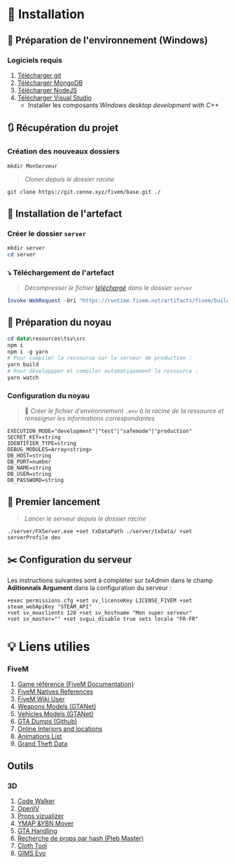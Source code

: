 # 📒 Installation

## 🏒 Préparation de l'environnement (Windows)

### Logiciels requis

1. [Télécharger git](https://git-scm.com/download/win)
2. [Télécharger MongoDB](https://fastdl.mongodb.org/windows/mongodb-windows-x86_64-6.0.0-signed.msi)
3. [Télécharger NodeJS](https://nodejs.org/dist/v16.16.0/node-v16.16.0-x64.msi)
4. [Télécharger Visual Studio](https://visualstudio.microsoft.com/fr/thank-you-downloading-visual-studio/?sku=Community&channel=Release&version=VS2022&source=VSLandingPage&cid=2030&passive=false)
    - Installer les composants _Windows desktop development with C++_


## 🔃 Récupération du projet

### Création des nouveaux dossiers

```powershell
mkdir MonServeur
```

> _Cloner depuis le dossier racine_

```
git clone https://git.cenne.xyz/fivem/base.git ./
```

## 📒 Installation de l'artefact

### Créer le dossier `server`

```powershell
mkdir server
cd server
```

### ⤵️ Téléchargement de l'artefact

> _Décompresser le fichier [téléchargé](https://runtime.fivem.net/artifacts/fivem/build_server_windows/master/5878-a5c270439ddb3bbb1fc4e7d02cb5593be84a9b89/server.7z) dans le dossier `server`_

```powershell
Invoke-WebRequest -Uri "https://runtime.fivem.net/artifacts/fivem/build_server_windows/master/5878-a5c270439ddb3bbb1fc4e7d02cb5593be84a9b89/server.7z" -OutFile "server.7z"
```

## 🧰 Préparation du noyau

```powershell
cd data\resources\tsv\src
npm i
npm i -g yarn
# Pour compiler la ressource sur le serveur de production :
yarn build
# Pour développper et compiler automatiquement la ressource :
yarn watch
```

### Configuration du noyau

> 📘 _Créer le fichier d'environnement `.env` à la racine de la ressource et renseigner les informations correspondantes_

```
EXECUTION_MODE="development"|"test"|"safemode"|"production"
SECRET_KEY=string
IDENTIFIER_TYPE=string
DEBUG_MODULES=Array<string>
DB_HOST=string
DB_PORT=number
DB_NAME=string
DB_USER=string
DB_PASSWORD=string
```

## 🎇 Premier lancement

> _Lancer le serveur depuis le dossier racine_

```
./server/FXServer.exe +set txDataPath ./server/txData/ +set serverProfile dev
```

## ✂️ Configuration du serveur

Les instructions suivantes sont à compléter sur _txAdmin_ dans le champ **Aditionnals Argument** dans la configuration du serveur :

```
+exec permissions.cfg +set sv_licenseKey LICENSE_FIVEM +set steam_webApiKey "STEAM_API"
+set sv_maxclients 128 +set sv_hostname "Mon super serveur"
+set sv_master="" +set svgui_disable true sets locale "FR-FR"
```
# 💡 Liens utilies
### FiveM
1. [Game référence (FiveM Documentation)](https://docs.fivem.net/docs/game-references/)
2. [FiveM Natives References](https://runtime.fivem.net/doc/natives/?n_CFX)
3. [FiveM Wiki User](https://github.com/jorjic/fivem-docs/wiki)
4. [Weapons Models (GTANet)](https://wiki.gtanet.work/index.php?title=Weapons_Models)
5. [Vehicles Models (GTANet)](https://wiki.gtanet.work/index.php?title=Vehicle_Models)
6. [GTA Dumps (Github)](https://github.com/DurtyFree/gta-v-data-dumps)
7. [Online Interiors and locations](https://wiki.gtanet.work/index.php?title=Online_Interiors_and_locations)
8. [Animations List](https://alexguirre.github.io/animations-list/)
9. [Grand Theft Data](http://grandtheftdata.com)
## Outils
### 3D
1. [Code Walker](https://github.com/dexyfex/CodeWalker)
2. [OpenIV](https://openiv.com/)
3. [Props vizualizer](https://mwojtasik.dev/tools/gtav/objects)
4. [YMAP &YBN Mover](https://forum.cfx.re/t/tool-ymap-ybn-mover/307344)
5. [GTA Handling](https://files.gta5-mods.com/uploads/gtav-handling-editor/ac2d6b-GTAV%20Handling%20Editor%201.7.zip)
6. [Recherche de props par hash (Pleb Master)](https://plebmasters.de/?app=objects)
7. [Cloth Tool](https://www.gta5-mods.com/tools/alt-v-cloth-tool-addon-clothes-dlc-generator)
8. [GIMS Evo](https://files.gta5-mods.com/uploads/gims-evo-with-gta-v-support/76198a-Manual.install.rar)